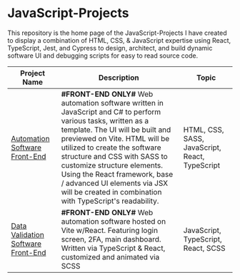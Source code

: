 # JavaScript-Projects

This repository is the home page of the JavaScript-Projects I have created to display a combination of HTML, CSS, & JavaScript expertise using React, TypeScript, Jest, and Cypress to design, architect, and build dynamic software UI and debugging scripts for easy to read source code. 

Project Name  | Description   |  Topic
------------- | ------------- | ------------------
[Automation Software Front-End](https://github.com/Josh9182/JavaScript-Projects/tree/main/Automation%20Software%20UI)|**#FRONT-END ONLY#** Web automation software written in JavaScript and C# to perform various tasks, written as a template. The UI will be built and previewed on Vite. HTML will be utilized to create the software structure and CSS with SASS to customize structure elements. Using the React framework, base / advanced UI elements via JSX will be created in combination with TypeScript's readability. | HTML, CSS, SASS, JavaScript, React, TypeScript
[Data Validation Software Front-End](https://github.com/Josh9182/JavaScript-Projects/tree/main/Automation%20Software%20Debugging) | **#FRONT-END ONLY#** Web automation software hosted on Vite w/React. Featuring login screen, 2FA, main dashboard. Written via TypeScript & React, customized and animated via SCSS | JavaScript, TypeScript, React, SCSS
